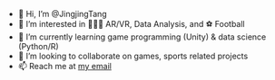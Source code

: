 - 👋 Hi, I’m @JingjingTang
- 👀 I’m interested in 👩🏻‍💻 AR/VR, Data Analysis, and ⚽ Football
- 🌱 I’m currently learning game programming (Unity) & data science (Python/R)
- 💞️ I’m looking to collaborate on games, sports related projects
- 📫 Reach me at [my email](mailto:jessiejingjingtang@gmail.com)

<!---
jjingtang/jjingtang is a ✨ special ✨ repository because its `README.md` (this file) appears on your GitHub profile.
You can click the Preview link to take a look at your changes.
--->
